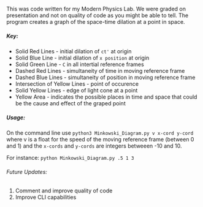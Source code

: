 This was code written for my Modern Physics Lab. We were graded on presentation 
and not on quality of code as you might be able to tell. The program creates a graph 
of the space-time dilation at a point in space. 

##### Key:
+ Solid Red Lines - initial dilation of `ct'` at origin
+ Solid Blue Line - initial dilation of `x position` at origin
+ Solid Green Line - `C` in all intertial reference frames
+ Dashed Red Lines - simultaneity of time in moving reference frame
+ Dashed Blue Lines - simultaneity of position in moving reference frame
+ Intersection of Yellow Lines - point of occurence
+ Solid Yellow Lines - edge of light cone at a point
+ Yellow Area - indicates the possible places in time and space that could be the cause and effect of the graped point

##### Usage:

On the command line use `python3 Minkowski_Diagram.py v x-cord y-cord` where v is a float for the speed of the moving reference frame (between 0 and 1) and the `x-cords` and `y-cords` are integers betweeen -10 and 10.

For instance: `python Minkowski_Diagram.py .5 1 3  `

###### Future Updates:
 1. Comment and improve quality of code
 2. Improve CLI capabilities 

